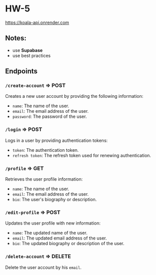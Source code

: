 # HW-5


 https://koala-api.onrender.com
## Notes: 
* use **Supabase**
* use best practices

## Endpoints

### `/create-account` => POST

Creates a new user account by providing the following information:

- `name`: The name of the user.
- `email`: The email address of the user.
- `password`: The password of the user.

### `/login` => POST

Logs in a user by providing authentication tokens:

- `token`: The authentication token.
- `refresh token`: The refresh token used for renewing authentication.

  
### `/profile` => GET

Retrieves the user profile information:

- `name`: The name of the user.
- `email`: The email address of the user.
- `bio`: The user's biography or description.

### `/edit-profile` => POST

Updates the user profile with new information:

- `name`: The updated name of the user.
- `email`: The updated email address of the user.
- `bio`: The updated biography or description of the user.


### `/delete-account` => DELETE

Delete the user account by his `email`.
